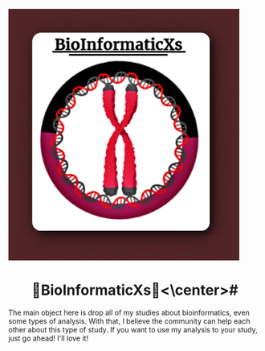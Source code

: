    ![BioInformaticXs](images/V3.PNG)
   
# <center>🧬BioInformaticXs🧬<\center># 


The main object here is drop all of my studies about bioinformatics, even some types of analysis. With that, I believe the community can help each other about this type of study. If you want to use my analysis to your study, just go ahead! I'll love it!

